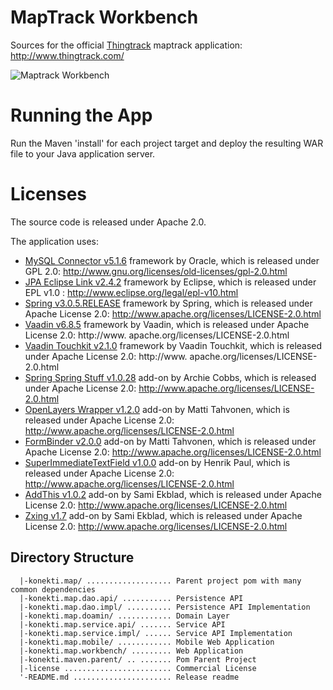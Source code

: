 MapTrack Workbench
==================================

Sources for the official [Thingtrack](http://www.thingtrack.com/) maptrack application: http://www.thingtrack.com/

![Maptrack Workbench](https://cloud.githubusercontent.com/assets/1216181/8136985/6bc829ba-1140-11e5-888a-a2c87ffc5f58.png)

Running the App
==
Run the Maven 'install' for each project target and deploy the resulting WAR file to your Java application server.

Licenses
==
The source code is released under Apache 2.0.

The application uses: 
- [MySQL Connector v5.1.6](http://dev.mysql.com/downloads/connector/j/) framework by Oracle, which is released under GPL 2.0: http://www.gnu.org/licenses/old-licenses/gpl-2.0.html
- [JPA Eclipse Link v2.4.2](http://www.eclipse.org/eclipselink/) framework by Eclipse, which is released under EPL v1.0 : http://www.eclipse.org/legal/epl-v10.html
- [Spring v3.0.5.RELEASE](https://spring.io/) framework by Spring, which is released under Apache License 2.0: http://www.apache.org/licenses/LICENSE-2.0.html
- [Vaadin v6.8.5](https://vaadin.com/home) framework by Vaadin, which is released under Apache License 2.0: http://www.
apache.org/licenses/LICENSE-2.0.html
- [Vaadin Touchkit v2.1.0](https://vaadin.com/add-ons/touchkit) framework by Vaadin Touchkit, which is released under Apache License 2.0: http://www.
apache.org/licenses/LICENSE-2.0.html
- [Spring Spring Stuff v1.0.28](https://vaadin.com/directory#!addon/spring-stuff) add-on by Archie Cobbs, which is released under Apache License 2.0: http://www.apache.org/licenses/LICENSE-2.0.html
- [OpenLayers Wrapper v1.2.0](https://vaadin.com/directory#!addon/openlayers-wrapper) add-on by Matti Tahvonen, which is released under Apache License 2.0: http://www.apache.org/licenses/LICENSE-2.0.html
- [FormBinder v2.0.0](https://vaadin.com/directory#!addon/formbinder) add-on by Matti Tahvonen, which is released under Apache License 2.0: http://www.apache.org/licenses/LICENSE-2.0.html
- [SuperImmediateTextField v1.0.0](https://vaadin.com/directory#!addon/superimmediatetextfield) add-on by Henrik Paul, which is released under Apache License 2.0: http://www.apache.org/licenses/LICENSE-2.0.html
- [AddThis v1.0.2](https://vaadin.com/directory#!addon/addthis) add-on by Sami Ekblad, which is released under Apache License 2.0: http://www.apache.org/licenses/LICENSE-2.0.html
- [Zxing v1.7](https://github.com/zxing/zxing) add-on by Sami Ekblad, which is released under Apache License 2.0: http://www.apache.org/licenses/LICENSE-2.0.html

Directory Structure
-------------------

	  |-konekti.map/ ................... Parent project pom with many common dependencies
	  |-konekti.map.dao.api/ ........... Persistence API
	  |-konekti.map.dao.impl/ .......... Persistence API Implementation
	  |-konekti.map.doamin/ ............ Domain Layer
	  |-konekti.map.service.api/ ....... Service API
	  |-konekti.map.service.impl/ ...... Service API Implementation	  
	  |-konekti.map.mobile/ ............ Mobile Web Application
	  |-konekti.map.workbench/ ......... Web Application
	  |-konekti.maven.parent/ .. ....... Pom Parent Project
	  |-license ........................ Commercial License
	  '-README.md ...................... Release readme